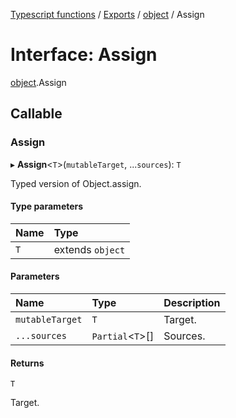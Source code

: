 [Typescript functions](../index.md) / [Exports](../modules.md) / [object](../modules/object.md) / Assign

# Interface: Assign

[object](../modules/object.md).Assign

## Callable

### Assign

▸ **Assign**<`T`\>(`mutableTarget`, ...`sources`): `T`

Typed version of Object.assign.

#### Type parameters

| Name | Type |
| :------ | :------ |
| `T` | extends `object` |

#### Parameters

| Name | Type | Description |
| :------ | :------ | :------ |
| `mutableTarget` | `T` | Target. |
| `...sources` | `Partial`<`T`\>[] | Sources. |

#### Returns

`T`

Target.
